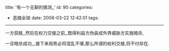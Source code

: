 title: '有一个无聊的猜测,,'
id: 90
categories:
  - 恶搞全球
date: 2008-03-22 12:42:01
tags:
---

<div id="msgcns!9697D6160EFEBC17!1622" class="bvMsg">

一方获胜,,然后在权力交接之前,,既得利益方伪装成外界威胁方实施暗杀,

一旦暗杀成功,,,接下来局势必将混乱不堪,那么所谓的权利交接,将不付存在.
</div>